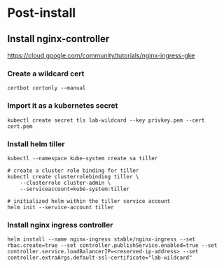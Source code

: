 # Post-install

## Install nginx-controller

https://cloud.google.com/community/tutorials/nginx-ingress-gke

### Create a wildcard cert 

```
certbot certonly --manual
```

### Import it as a kubernetes secret 

```
kubectl create secret tls lab-wildcard --key privkey.pem --cert cert.pem
```


### Install helm tiller

```
kubectl --namespace kube-system create sa tiller

# create a cluster role binding for tiller
kubectl create clusterrolebinding tiller \
    --clusterrole cluster-admin \
    --serviceaccount=kube-system:tiller

# initialized helm within the tiller service account
helm init --service-account tiller
```

### Install nginx ingress controller

```
helm install --name nginx-ingress stable/nginx-ingress --set rbac.create=true --set controller.publishService.enabled=true --set controller.service.loadBalancerIP=<reserved-ip-address> --set controller.extraArgs.default-ssl-certificate="lab-wildcard"
```


